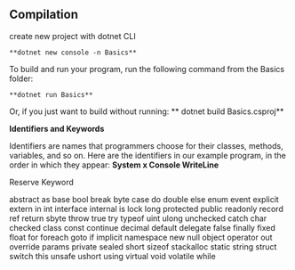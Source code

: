 ## Compilation

create new project with dotnet CLI

    **dotnet new console -n Basics**

To build and run your program, run the following command from the Basics folder:

    **dotnet run Basics**

Or, if you just want to build without running:
**
    dotnet build Basics.csproj**

**Identifiers and Keywords**

Identifiers are names that programmers choose for their classes, methods, variables, and so on. Here are the identifiers in our example program, in the order in which they appear:
 **System x Console WriteLine**

Reserve Keyword

abstract as base  bool  break byte  case
do     double     else    enum    event    explicit
extern    in     int     interface      internal    is    lock    long     protected
public    readonly    record    ref    return    sbyte   throw    true   try   typeof
uint    ulong   unchecked    catch    char     checked      class    const
continue     decimal     default     delegate     false     finally
fixed     float      for      foreach     goto     if
implicit     namespace     new      null      object     operator
out      override     params     private      sealed     short     sizeof    stackalloc
static       string      struct      switch      this     unsafe     ushort
using     virtual     void       volatile     while
